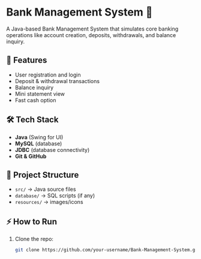 # Bank Management System 🏦

A Java-based Bank Management System that simulates core banking operations like account creation, deposits, withdrawals, and balance inquiry.

## 🚀 Features
- User registration and login
- Deposit & withdrawal transactions
- Balance inquiry
- Mini statement view
- Fast cash option

## 🛠️ Tech Stack
- **Java** (Swing for UI)
- **MySQL** (database)
- **JDBC** (database connectivity)
- **Git & GitHub**

## 📂 Project Structure
- `src/` → Java source files
- `database/` → SQL scripts (if any)
- `resources/` → images/icons

## ⚡ How to Run
1. Clone the repo:
   ```bash
   git clone https://github.com/your-username/Bank-Management-System.git
